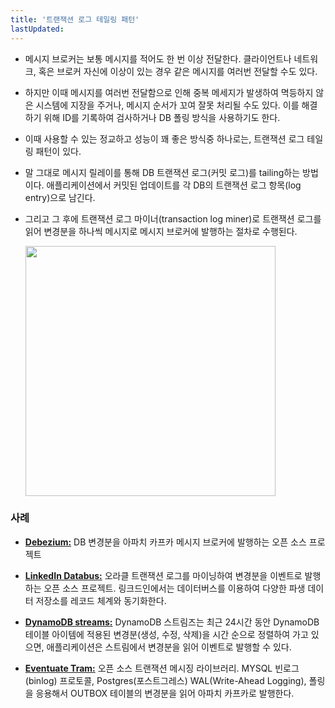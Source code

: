 ```yaml
---
title: '트랜잭션 로그 테일링 패턴'
lastUpdated: 
---
```


- 메시지 브로커는 보통 메시지를 적어도 한 번 이상 전달한다. 클라이언트나 네트워크, 혹은 브로커 자신에 이상이 있는 경우 같은 메시지를 여러번 전달할 수도 있다.

- 하지만 이때 메시지를 여러번 전달함으로 인해 중복 메세지가 발생하여 멱등하지 않은 시스템에 지장을 주거나, 메시지 순서가 꼬여 잘못 처리될 수도 있다. 이를 해결하기 위해 ID를 기록하여 검사하거나 DB 폴링 방식을 사용하기도 한다.

- 이때 사용할 수 있는 정교하고 성능이 꽤 좋은 방식중 하나로는, 트랜잭션 로그 테일링 패턴이 있다. 

- 말 그대로 메시지 릴레이를 통해 DB 트랜잭션 로그(커밋 로그)를 tailing하는 방법이다. 애플리케이션에서 커밋된 업데이트를 각 DB의 트랜잭션 로그 항목(log entry)으로 남긴다.

- 그리고 그 후에 트랜잭션 로그 마이너(transaction log miner)로 트랜잭션 로그를 읽어 변경분을 하나씩 메시지로 메시지 브로커에 발행하는 절차로 수행된다.

    <img src="https://user-images.githubusercontent.com/81006587/212686342-583b50b6-93c4-49c5-a230-4e802f077e67.png" height=400px>

### 사례

- **[Debezium:](http://debezium.io)** DB 변경분을 아파치 카프카 메시지 브로커에 발행하는 오픈 소스 프로젝트

- **[LinkedIn Databus:](https://github.com/linkedin/databus)** 오라클 트랜잭션 로그를 마이닝하여 변경분을 이벤트로 발행하는 오픈 소스 프로젝트. 링크드인에서는 데이터버스를 이용하여 다양한 파생 데이터 저장소를 레코드 체계와 동기화한다.

- **[DynamoDB streams:](http://docs.aws.amazon.com/amazondynamodb/latest/developerguide/streams.html)** DynamoDB 스트림즈는 최근 24시간 동안 DynamoDB 테이블 아이템에 적용된 변경분(생성, 수정, 삭제)을 시간 순으로 정렬하여 가고 있으면, 애플리케이션은 스트림에서 변경분을 읽어 이벤트로 발행할 수 있다.

- **[Eventuate Tram:](https://github.com/eventuate-tram/eventuate-tram-core)** 오픈 소스 트랜잭션 메시징 라이브러리. MYSQL 빈로그(binlog) 프로토콜, Postgres(포스트그레스) WAL(Write-Ahead Logging), 폴링을 응용해서 OUTBOX 테이블의 변경분을 읽어 아파치 카프카로 발행한다.
  